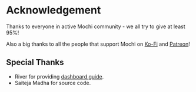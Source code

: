 # Acknowledgement

Thanks to everyone in active Mochi community - we all try to give at least 95%!

Also a big thanks to all the people that support Mochi on
[Ko-Fi](https://ko-fi.com/vixshan) and [Patreon](https://patreon.com/vixshan)!

## Special Thanks

- River for providing
  [dashboard guide](https://blog.riverdev.wtf/connect-dashboard-djs-bot-ubuntu-apache).
- Saiteja Madha for source code.

&#x20;
